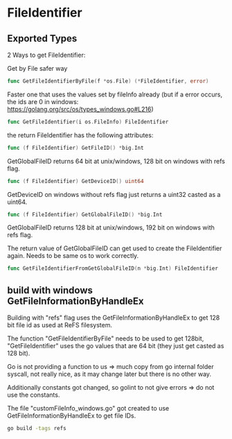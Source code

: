 # FileIdentifier


## Exported Types
2 Ways to get FileIdentifier:

Get by File safer way
``` go
func GetFileIdentifierByFile(f *os.File) (*FileIdentifier, error)
```
Faster one that uses the values set by fileInfo already
(but if a error occurs, the ids are 0 in windows: https://golang.org/src/os/types_windows.go#L216)
``` go
func GetFileIdentifier(i os.FileInfo) FileIdentifier
```

the return FileIdentifier has the following attributes:
``` go
func (f FileIdentifier) GetFileID() *big.Int
```
GetGlobalFileID returns 64 bit at unix/windows, 128 bit on windows with refs flag.
``` go
func (f FileIdentifier) GetDeviceID() uint64
```
GetDeviceID on windows without refs flag just returns a uint32 casted as a uint64.
``` go
func (f FileIdentifier) GetGlobalFileID() *big.Int
```
GetGlobalFileID returns 128 bit at unix/windows, 192 bit on windows with refs flag.


The return value of GetGlobalFileID can get used to create the FileIdentifier again. Needs to be same os to work correctly.
``` go
func GetFileIdentifierFromGetGlobalFileID(n *big.Int) FileIdentifier
```

## build with windows GetFileInformationByHandleEx
Building with "refs" flag uses the GetFileInformationByHandleEx to get 128 bit file id as used at ReFS filesystem.

The function "GetFileIdentifierByFile" needs to be used to get 128bit, "GetFileIdentifier" uses the go values that are 64 bit (they just get casted as 128 bit).

Go is not providing a function to us => much copy from go internal folder syscall, not really nice, as it may change later but there is no other way.

Additionally constants got changed, so golint to not give errors => do not use the constants.

The file "customFileInfo_windows.go" got created to use GetFileInformationByHandleEx to get file IDs.

```bash
go build -tags refs
```
